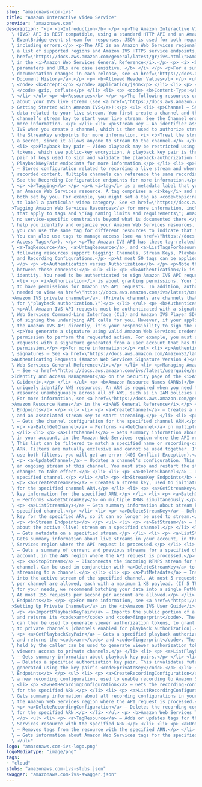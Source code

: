 ```yaml
---
slug: "amazonaws-com-ivs"
title: "Amazon Interactive Video Service"
provider: "amazonaws.com"
description: "<p> <b>Introduction</b> </p> <p>The Amazon Interactive Video Service\
  \ (IVS) API is REST compatible, using a standard HTTP API and an Amazon Web Services\
  \ EventBridge event stream for responses. JSON is used for both requests and responses,\
  \ including errors.</p> <p>The API is an Amazon Web Services regional service. For\
  \ a list of supported regions and Amazon IVS HTTPS service endpoints, see the <a\
  \ href=\"https://docs.aws.amazon.com/general/latest/gr/ivs.html\">Amazon IVS page</a>\
  \ in the <i>Amazon Web Services General Reference</i>.</p> <p> <i> <b>All API request\
  \ parameters and URLs are case sensitive. </b> </i> </p> <p>For a summary of notable\
  \ documentation changes in each release, see <a href=\"https://docs.aws.amazon.com/ivs/latest/userguide/doc-history.html\"\
  > Document History</a>.</p> <p> <b>Allowed Header Values</b> </p> <ul> <li> <p>\
  \ <code> <b>Accept:</b> </code> application/json</p> </li> <li> <p> <code> <b>Accept-Encoding:</b>\
  \ </code> gzip, deflate</p> </li> <li> <p> <code> <b>Content-Type:</b> </code>application/json</p>\
  \ </li> </ul> <p> <b>Resources</b> </p> <p>The following resources contain information\
  \ about your IVS live stream (see <a href=\"https://docs.aws.amazon.com/ivs/latest/userguide/getting-started.html\"\
  > Getting Started with Amazon IVS</a>):</p> <ul> <li> <p>Channel — Stores configuration\
  \ data related to your live stream. You first create a channel and then use the\
  \ channel’s stream key to start your live stream. See the Channel endpoints for\
  \ more information. </p> </li> <li> <p>Stream key — An identifier assigned by Amazon\
  \ IVS when you create a channel, which is then used to authorize streaming. See\
  \ the StreamKey endpoints for more information. <i> <b>Treat the stream key like\
  \ a secret, since it allows anyone to stream to the channel.</b> </i> </p> </li>\
  \ <li> <p>Playback key pair — Video playback may be restricted using playback-authorization\
  \ tokens, which use public-key encryption. A playback key pair is the public-private\
  \ pair of keys used to sign and validate the playback-authorization token. See the\
  \ PlaybackKeyPair endpoints for more information.</p> </li> <li> <p>Recording configuration\
  \ — Stores configuration related to recording a live stream and where to store the\
  \ recorded content. Multiple channels can reference the same recording configuration.\
  \ See the Recording Configuration endpoints for more information.</p> </li> </ul>\
  \ <p> <b>Tagging</b> </p> <p>A <i>tag</i> is a metadata label that you assign to\
  \ an Amazon Web Services resource. A tag comprises a <i>key</i> and a <i>value</i>,\
  \ both set by you. For example, you might set a tag as <code>topic:nature</code>\
  \ to label a particular video category. See <a href=\"https://docs.aws.amazon.com/general/latest/gr/aws_tagging.html\"\
  >Tagging Amazon Web Services Resources</a> for more information, including restrictions\
  \ that apply to tags and \"Tag naming limits and requirements\"; Amazon IVS has\
  \ no service-specific constraints beyond what is documented there.</p> <p>Tags can\
  \ help you identify and organize your Amazon Web Services resources. For example,\
  \ you can use the same tag for different resources to indicate that they are related.\
  \ You can also use tags to manage access (see <a href=\"https://docs.aws.amazon.com/IAM/latest/UserGuide/access_tags.html\"\
  > Access Tags</a>). </p> <p>The Amazon IVS API has these tag-related endpoints:\
  \ <a>TagResource</a>, <a>UntagResource</a>, and <a>ListTagsForResource</a>. The\
  \ following resources support tagging: Channels, Stream Keys, Playback Key Pairs,\
  \ and Recording Configurations.</p> <p>At most 50 tags can be applied to a resource.\
  \ </p> <p> <b>Authentication versus Authorization</b> </p> <p>Note the differences\
  \ between these concepts:</p> <ul> <li> <p> <i>Authentication</i> is about verifying\
  \ identity. You need to be authenticated to sign Amazon IVS API requests.</p> </li>\
  \ <li> <p> <i>Authorization</i> is about granting permissions. Your IAM roles need\
  \ to have permissions for Amazon IVS API requests. In addition, authorization is\
  \ needed to view <a href=\"https://docs.aws.amazon.com/ivs/latest/userguide/private-channels.html\"\
  >Amazon IVS private channels</a>. (Private channels are channels that are enabled\
  \ for \"playback authorization.\")</p> </li> </ul> <p> <b>Authentication</b> </p>\
  \ <p>All Amazon IVS API requests must be authenticated with a signature. The Amazon\
  \ Web Services Command-Line Interface (CLI) and Amazon IVS Player SDKs take care\
  \ of signing the underlying API calls for you. However, if your application calls\
  \ the Amazon IVS API directly, it’s your responsibility to sign the requests.</p>\
  \ <p>You generate a signature using valid Amazon Web Services credentials that have\
  \ permission to perform the requested action. For example, you must sign PutMetadata\
  \ requests with a signature generated from a user account that has the <code>ivs:PutMetadata</code>\
  \ permission.</p> <p>For more information:</p> <ul> <li> <p>Authentication and generating\
  \ signatures — See <a href=\"https://docs.aws.amazon.com/AmazonS3/latest/API/sig-v4-authenticating-requests.html\"\
  >Authenticating Requests (Amazon Web Services Signature Version 4)</a> in the <i>Amazon\
  \ Web Services General Reference</i>.</p> </li> <li> <p>Managing Amazon IVS permissions\
  \ — See <a href=\"https://docs.aws.amazon.com/ivs/latest/userguide/security-iam.html\"\
  >Identity and Access Management</a> on the Security page of the <i>Amazon IVS User\
  \ Guide</i>.</p> </li> </ul> <p> <b>Amazon Resource Names (ARNs)</b> </p> <p>ARNs\
  \ uniquely identify AWS resources. An ARN is required when you need to specify a\
  \ resource unambiguously across all of AWS, such as in IAM policies and API calls.\
  \ For more information, see <a href=\"https://docs.aws.amazon.com/general/latest/gr/aws-arns-and-namespaces.html\"\
  >Amazon Resource Names</a> in the <i>AWS General Reference</i>.</p> <p> <b>Channel\
  \ Endpoints</b> </p> <ul> <li> <p> <a>CreateChannel</a> — Creates a new channel\
  \ and an associated stream key to start streaming.</p> </li> <li> <p> <a>GetChannel</a>\
  \ — Gets the channel configuration for the specified channel ARN.</p> </li> <li>\
  \ <p> <a>BatchGetChannel</a> — Performs <a>GetChannel</a> on multiple ARNs simultaneously.</p>\
  \ </li> <li> <p> <a>ListChannels</a> — Gets summary information about all channels\
  \ in your account, in the Amazon Web Services region where the API request is processed.\
  \ This list can be filtered to match a specified name or recording-configuration\
  \ ARN. Filters are mutually exclusive and cannot be used together. If you try to\
  \ use both filters, you will get an error (409 Conflict Exception).</p> </li> <li>\
  \ <p> <a>UpdateChannel</a> — Updates a channel's configuration. This does not affect\
  \ an ongoing stream of this channel. You must stop and restart the stream for the\
  \ changes to take effect.</p> </li> <li> <p> <a>DeleteChannel</a> — Deletes the\
  \ specified channel.</p> </li> </ul> <p> <b>StreamKey Endpoints</b> </p> <ul> <li>\
  \ <p> <a>CreateStreamKey</a> — Creates a stream key, used to initiate a stream,\
  \ for the specified channel ARN.</p> </li> <li> <p> <a>GetStreamKey</a> — Gets stream\
  \ key information for the specified ARN.</p> </li> <li> <p> <a>BatchGetStreamKey</a>\
  \ — Performs <a>GetStreamKey</a> on multiple ARNs simultaneously.</p> </li> <li>\
  \ <p> <a>ListStreamKeys</a> — Gets summary information about stream keys for the\
  \ specified channel.</p> </li> <li> <p> <a>DeleteStreamKey</a> — Deletes the stream\
  \ key for the specified ARN, so it can no longer be used to stream.</p> </li> </ul>\
  \ <p> <b>Stream Endpoints</b> </p> <ul> <li> <p> <a>GetStream</a> — Gets information\
  \ about the active (live) stream on a specified channel.</p> </li> <li> <p> <a>GetStreamSession</a>\
  \ — Gets metadata on a specified stream.</p> </li> <li> <p> <a>ListStreams</a> —\
  \ Gets summary information about live streams in your account, in the Amazon Web\
  \ Services region where the API request is processed.</p> </li> <li> <p> <a>ListStreamSessions</a>\
  \ — Gets a summary of current and previous streams for a specified channel in your\
  \ account, in the AWS region where the API request is processed.</p> </li> <li>\
  \ <p> <a>StopStream</a> — Disconnects the incoming RTMPS stream for the specified\
  \ channel. Can be used in conjunction with <a>DeleteStreamKey</a> to prevent further\
  \ streaming to a channel.</p> </li> <li> <p> <a>PutMetadata</a> — Inserts metadata\
  \ into the active stream of the specified channel. At most 5 requests per second\
  \ per channel are allowed, each with a maximum 1 KB payload. (If 5 TPS is not sufficient\
  \ for your needs, we recommend batching your data into a single PutMetadata call.)\
  \ At most 155 requests per second per account are allowed.</p> </li> </ul> <p> <b>PlaybackKeyPair\
  \ Endpoints</b> </p> <p>For more information, see <a href=\"https://docs.aws.amazon.com/ivs/latest/userguide/private-channels.html\"\
  >Setting Up Private Channels</a> in the <i>Amazon IVS User Guide</i>.</p> <ul> <li>\
  \ <p> <a>ImportPlaybackKeyPair</a> — Imports the public portion of a new key pair\
  \ and returns its <code>arn</code> and <code>fingerprint</code>. The <code>privateKey</code>\
  \ can then be used to generate viewer authorization tokens, to grant viewers access\
  \ to private channels (channels enabled for playback authorization).</p> </li> <li>\
  \ <p> <a>GetPlaybackKeyPair</a> — Gets a specified playback authorization key pair\
  \ and returns the <code>arn</code> and <code>fingerprint</code>. The <code>privateKey</code>\
  \ held by the caller can be used to generate viewer authorization tokens, to grant\
  \ viewers access to private channels.</p> </li> <li> <p> <a>ListPlaybackKeyPairs</a>\
  \ — Gets summary information about playback key pairs.</p> </li> <li> <p> <a>DeletePlaybackKeyPair</a>\
  \ — Deletes a specified authorization key pair. This invalidates future viewer tokens\
  \ generated using the key pair’s <code>privateKey</code>.</p> </li> </ul> <p> <b>RecordingConfiguration\
  \ Endpoints</b> </p> <ul> <li> <p> <a>CreateRecordingConfiguration</a> — Creates\
  \ a new recording configuration, used to enable recording to Amazon S3.</p> </li>\
  \ <li> <p> <a>GetRecordingConfiguration</a> — Gets the recording-configuration metadata\
  \ for the specified ARN.</p> </li> <li> <p> <a>ListRecordingConfigurations</a> —\
  \ Gets summary information about all recording configurations in your account, in\
  \ the Amazon Web Services region where the API request is processed.</p> </li> <li>\
  \ <p> <a>DeleteRecordingConfiguration</a> — Deletes the recording configuration\
  \ for the specified ARN.</p> </li> </ul> <p> <b>Amazon Web Services Tags Endpoints</b>\
  \ </p> <ul> <li> <p> <a>TagResource</a> — Adds or updates tags for the Amazon Web\
  \ Services resource with the specified ARN.</p> </li> <li> <p> <a>UntagResource</a>\
  \ — Removes tags from the resource with the specified ARN.</p> </li> <li> <p> <a>ListTagsForResource</a>\
  \ — Gets information about Amazon Web Services tags for the specified ARN.</p> </li>\
  \ </ul>"
logo: "amazonaws.com-ivs-logo.png"
logoMediaType: "image/png"
tags:
- "cloud"
stubs: "amazonaws.com-ivs-stubs.json"
swagger: "amazonaws.com-ivs-swagger.json"
---
```

